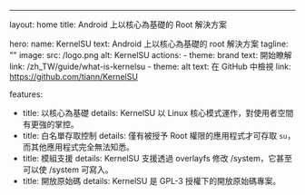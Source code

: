 ---
layout: home
title: Android 上以核心為基礎的 Root 解決方案

hero:
  name: KernelSU
  text: Android 上以核心為基礎的 root 解決方案
  tagline: ""
  image:
    src: /logo.png
    alt: KernelSU
  actions:
    - theme: brand
      text: 開始瞭解
      link: /zh_TW/guide/what-is-kernelsu
    - theme: alt
      text: 在 GitHub 中檢視
      link: https://github.com/tiann/KernelSU

features:
  - title: 以核心為基礎
    details: KernelSU 以 Linux 核心模式運作，對使用者空間有更強的掌控。
  - title: 白名單存取控制
    details: 僅有被授予 Root 權限的應用程式才可存取 `su`，而其他應用程式完全無法知悉。
  - title: 模組支援
    details: KernelSU 支援透過 overlayfs 修改 /system，它甚至可以使 /system 可寫入。
  - title: 開放原始碼
    details: KernelSU 是 GPL-3 授權下的開放原始碼專案。

